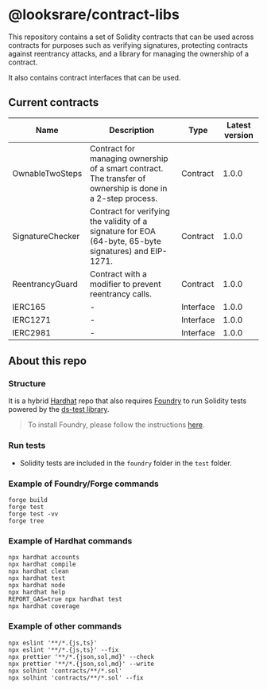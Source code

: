 # @looksrare/contract-libs

This repository contains a set of Solidity contracts that can be used across contracts for purposes such as verifying signatures, protecting contracts against reentrancy attacks, and a library for managing the ownership of a contract.

It also contains contract interfaces that can be used.

## Current contracts

| Name             | Description                                                                                                 | Type      | Latest version |
| ---------------- | ----------------------------------------------------------------------------------------------------------- | --------- | -------------- |
| OwnableTwoSteps  | Contract for managing ownership of a smart contract. The transfer of ownership is done in a 2-step process. | Contract  | 1.0.0          |
| SignatureChecker | Contract for verifying the validity of a signature for EOA (64-byte, 65-byte signatures) and EIP-1271.      | Contract  | 1.0.0          |
| ReentrancyGuard  | Contract with a modifier to prevent reentrancy calls.                                                       | Contract  | 1.0.0          |
| IERC165          | -                                                                                                           | Interface | 1.0.0          |
| IERC1271         | -                                                                                                           | Interface | 1.0.0          |
| IERC2981         | -                                                                                                           | Interface | 1.0.0          |

## About this repo

### Structure

It is a hybrid [Hardhat](https://hardhat.org/) repo that also requires [Foundry](https://book.getfoundry.sh/index.html) to run Solidity tests powered by the [ds-test library](https://github.com/dapphub/ds-test/).

> To install Foundry, please follow the instructions [here](https://book.getfoundry.sh/getting-started/installation.html).

### Run tests

- Solidity tests are included in the `foundry` folder in the `test` folder.

### Example of Foundry/Forge commands

```shell
forge build
forge test
forge test -vv
forge tree
```

### Example of Hardhat commands

```shell
npx hardhat accounts
npx hardhat compile
npx hardhat clean
npx hardhat test
npx hardhat node
npx hardhat help
REPORT_GAS=true npx hardhat test
npx hardhat coverage
```

### Example of other commands

```shell
npx eslint '**/*.{js,ts}'
npx eslint '**/*.{js,ts}' --fix
npx prettier '**/*.{json,sol,md}' --check
npx prettier '**/*.{json,sol,md}' --write
npx solhint 'contracts/**/*.sol'
npx solhint 'contracts/**/*.sol' --fix
```
